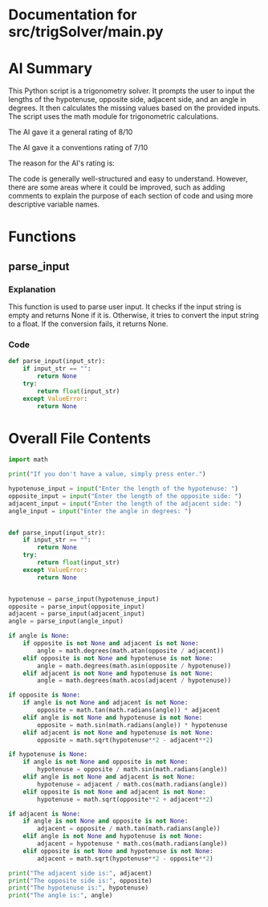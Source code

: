 # Documentation for src/trigSolver/main.py

# AI Summary
This Python script is a trigonometry solver. It prompts the user to input the lengths of the hypotenuse, opposite side, adjacent side, and an angle in degrees. It then calculates the missing values based on the provided inputs. The script uses the math module for trigonometric calculations.

The AI gave it a general rating of 8/10

The AI gave it a conventions rating of 7/10

The reason for the AI's rating is:

The code is generally well-structured and easy to understand. However, there are some areas where it could be improved, such as adding comments to explain the purpose of each section of code and using more descriptive variable names.
# Functions

## parse_input
### Explanation
This function is used to parse user input. It checks if the input string is empty and returns None if it is. Otherwise, it tries to convert the input string to a float. If the conversion fails, it returns None.
### Code
```python
def parse_input(input_str):
    if input_str == "":
        return None
    try:
        return float(input_str)
    except ValueError:
        return None
```
# Overall File Contents
```python
import math

print("If you don't have a value, simply press enter.")

hypotenuse_input = input("Enter the length of the hypotenuse: ")
opposite_input = input("Enter the length of the opposite side: ")
adjacent_input = input("Enter the length of the adjacent side: ")
angle_input = input("Enter the angle in degrees: ")


def parse_input(input_str):
    if input_str == "":
        return None
    try:
        return float(input_str)
    except ValueError:
        return None


hypotenuse = parse_input(hypotenuse_input)
opposite = parse_input(opposite_input)
adjacent = parse_input(adjacent_input)
angle = parse_input(angle_input)

if angle is None:
    if opposite is not None and adjacent is not None:
        angle = math.degrees(math.atan(opposite / adjacent))
    elif opposite is not None and hypotenuse is not None:
        angle = math.degrees(math.asin(opposite / hypotenuse))
    elif adjacent is not None and hypotenuse is not None:
        angle = math.degrees(math.acos(adjacent / hypotenuse))

if opposite is None:
    if angle is not None and adjacent is not None:
        opposite = math.tan(math.radians(angle)) * adjacent
    elif angle is not None and hypotenuse is not None:
        opposite = math.sin(math.radians(angle)) * hypotenuse
    elif adjacent is not None and hypotenuse is not None:
        opposite = math.sqrt(hypotenuse**2 - adjacent**2)

if hypotenuse is None:
    if angle is not None and opposite is not None:
        hypotenuse = opposite / math.sin(math.radians(angle))
    elif angle is not None and adjacent is not None:
        hypotenuse = adjacent / math.cos(math.radians(angle))
    elif opposite is not None and adjacent is not None:
        hypotenuse = math.sqrt(opposite**2 + adjacent**2)

if adjacent is None:
    if angle is not None and opposite is not None:
        adjacent = opposite / math.tan(math.radians(angle))
    elif angle is not None and hypotenuse is not None:
        adjacent = hypotenuse * math.cos(math.radians(angle))
    elif opposite is not None and hypotenuse is not None:
        adjacent = math.sqrt(hypotenuse**2 - opposite**2)

print("The adjacent side is:", adjacent)
print("The opposite side is:", opposite)
print("The hypotenuse is:", hypotenuse)
print("The angle is:", angle)

```
